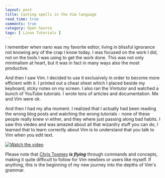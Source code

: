 ```yaml
---
layout: post
title: Casting spells in the Vim language
read_time: true  
comments: true
category: Open Source
tags: [ Linux Tutorials ]
---
```


I remember when nano was my favorite editor, living in blissful ignorance not knowing any of the crap I know today. I was focused on the work I did, not on the tools I was using to get the work done. This was not only minimalism at heart, but it was in fact in many ways also the most productive.

And then I saw Vim. I decided to use it exclusively in order to become more efficient with it. I printed out a cheat sheet which I placed beside my keyboard, stcky notes on my screen. I also ran the Vimtutor and watched a bunch of YouTube tutorials. I wrote tons of articles and documentation. Me and Vim were ok.

And then I had my aha moment. I realized that I actually had been reading the wrong blog posts and watching the wrong tutorials - none of these people really knew vi either, and they where just passing along bad habits. I saw this viedeo and was amazed about all that wizardry stuff you can do, I learned that to learn correctly about Vim is to understand that you talk to Vim when you edit text. 

[![Watch the video](https://img.youtube.com/vi/wlR5gYd6um0/maxresdefault.jpg)](https://youtu.be/wlR5gYd6um0)

Please note that [Chris Toomey](https://ctoomey.com/) ***is flying*** through commands and concepts, making it quite difficult to follow for Vim newbies or users like myself. If anything, this is the beginning of my new journey into the depths of Vim's grammar. 
